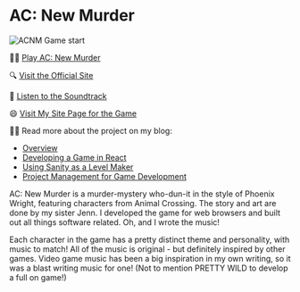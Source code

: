 # AC: New Murder
![ACNM Game start](https://www.chrisdpadilla.com/_next/image?url=%2F_next%2Fstatic%2Fmedia%2Facnmfrontpage.c9f63bb7.png&w=750&q=75)

🕵️‍♂️ [Play AC: New Murder](https://acnewmurder.com/play)

🔍 [Visit the Official Site](https://acnewmurder.com)

🎷 [Listen to the Soundtrack](https://letsgochris.bandcamp.com/album/ac-new-murder-soundtrack)

😄 [Visit My Site Page for the Game](https://chrisdpadilla.com/acnm)

🧑‍💻 Read more about the project on my blog:
- [Overview](https://chrisdpadilla.com/acnmp)
- [Developing a Game in React](https://chrisdpadilla.com/acnmfe)
- [Using Sanity as a Level Maker](https://chrisdpadilla.com/acnmbe)
- [Project Management for Game Development](https://chrisdpadilla.com/acnmpm)

AC: New Murder is a murder-mystery who-dun-it in the style of Phoenix Wright, featuring characters from Animal Crossing. The story and art are done by my sister Jenn. I developed the game for web browsers and built out all things software related. Oh, and I wrote the music!

Each character in the game has a pretty distinct theme and personality, with music to match! All of the music is original - but definitely inspired by other games. Video game music has been a big inspiration in my own writing, so it was a blast writing music for one! (Not to mention PRETTY WILD to develop a full on game!)

